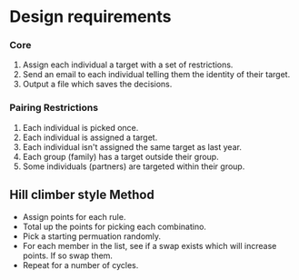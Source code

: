 # Design requirements

### Core 
1) Assign each individual a target with a set of restrictions. 
2) Send an email to each individual telling them the identity of their target. 
3) Output a file which saves the decisions. 

### Pairing Restrictions
1) Each individual is picked once. 
2) Each individual is assigned a target. 
3) Each individual isn't assigned the same target as last year. 
4) Each group (family) has a target outside their group. 
5) Some individuals (partners) are targeted within their group. 


## Hill climber style Method
* Assign points for each rule. 
* Total up the points for picking each combinatino. 
* Pick a starting permuation randomly. 
* For each member in the list, see if a swap exists which will increase points. If so swap them. 
* Repeat for a number of cycles. 